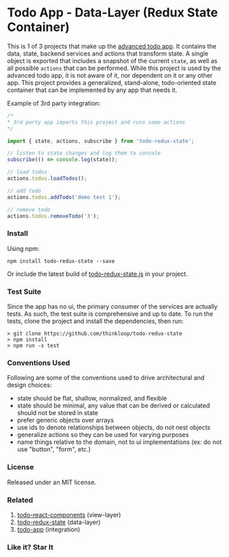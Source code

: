 # Todo App - Data-Layer (Redux State Container)

This is 1 of 3 projects that make up the [advanced todo app](https://github.com/thinkloop/todo-app). It contains the data, state, backend services and actions that transform state. A single object is exported that includes a snapshot of the current `state`, as well as all possible `actions` that can be performed. While this project is used by the advanced todo app, it is not aware of it, nor dependent on it or any other app. This project provides a generalized, stand-alone, todo-oriented state container that can be implemented by any app that needs it.

Example of 3rd party integration:

```javascript
/* 
* 3rd party app imports this project and runs some actions
*/

import { state, actions, subscribe } from 'todo-redux-state';

// listen to state changes and log them to console
subscribe(() => console.log(state));

// load todos
actions.todos.loadTodos();

// add todo
actions.todos.addTodo('demo test 1');

// remove todo
actions.todos.removeTodo('3');
```

### Install
Using npm:

```
npm install todo-redux-state --save
```

Or include the latest build of [todo-redux-state.js](build/todo-redux-state.js) in your project.

### Test Suite
Since the app has no ui, the primary consumer of the services are actually tests. As such, the test suite is comprehensive and up to date. To run the tests, clone the project and install the dependencies, then run:

```
> git clone https://github.com/thinkloop/todo-redux-state
> npm install
> npm run -s test
```

### Conventions Used
Following are some of the conventions used to drive architectural and design choices:

- state should be flat, shallow, normalized, and flexible
- state should be minimal, any value that can be derived or calculated should not be stored in state
- prefer generic objects over arrays
- use ids to denote relationships between objects, do not nest objects
- generalize actions so they can be used for varying purposes
- name things relative to the domain, not to ui implementations (ex: do not use "button", "form", etc.)

### License

Released under an MIT license.

### Related
1. [todo-react-components](https://github.com/thinkloop/todo-react-components) (view-layer)
2. [todo-redux-state](https://github.com/thinkloop/todo-redux-state) (data-layer)
3. [todo-app](https://github.com/thinkloop/todo-app) (integration)

### Like it? Star It

